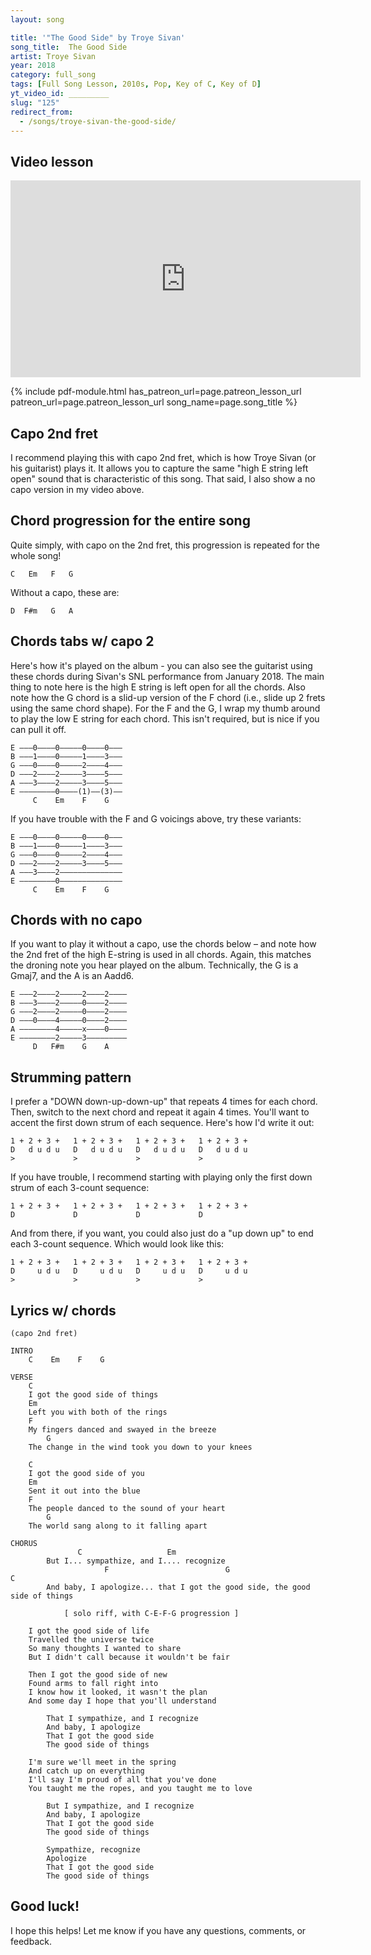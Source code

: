 ```yaml
---
layout: song

title: '"The Good Side" by Troye Sivan'
song_title:  The Good Side
artist: Troye Sivan
year: 2018
category: full_song
tags: [Full Song Lesson, 2010s, Pop, Key of C, Key of D]
yt_video_id: _________
slug: "125"
redirect_from:
  - /songs/troye-sivan-the-good-side/
---
```


## Video lesson

<iframe width="560" height="315" src="https://www.youtube.com/embed/3lu1FB2XY4g?showinfo=0" frameborder="0" allowfullscreen></iframe><br />

{% include pdf-module.html has_patreon_url=page.patreon_lesson_url patreon_url=page.patreon_lesson_url song_name=page.song_title %}

## Capo 2nd fret

I recommend playing this with capo 2nd fret, which is how Troye Sivan (or his guitarist) plays it. It allows you to capture the same "high E string left open" sound that is characteristic of this song. That said, I also show a no capo version in my video above.

## Chord progression for the entire song

Quite simply, with capo on the 2nd fret, this progression is repeated for the whole song!

    C   Em   F   G

Without a capo, these are:

    D  F#m   G   A

## Chords tabs w/ capo 2

Here's how it's played on the album - you can also see the guitarist using these chords during Sivan's SNL performance from January 2018. The main thing to note here is the high E string is left open for all the chords. Also note how the G chord is a slid-up version of the F chord (i.e., slide up 2 frets using the same chord shape). For the F and the G, I wrap my thumb around to play the low E string for each chord. This isn't required, but is nice if you can pull it off.

    E –––0––––0–––––0––––0–––
    B –––1––––0–––––1––––3–––
    G –––0––––0–––––2––––4–––
    D –––2––––2–––––3––––5–––
    A –––3––––2–––––3––––5–––
    E ––––––––0––––(1)––(3)––
         C    Em    F    G

If you have trouble with the F and G voicings above, try these variants:

    E –––0––––0–––––0––––0–––
    B –––1––––0–––––1––––3–––
    G –––0––––0–––––2––––4–––
    D –––2––––2–––––3––––5–––
    A –––3––––2––––––––––––––
    E ––––––––0––––––––––––––
         C    Em    F    G

## Chords with no capo

If you want to play it without a capo, use the chords below – and note how the 2nd fret of the high E-string is used in all chords. Again, this matches the droning note you hear played on the album. Technically, the G is a Gmaj7, and the A is an Aadd6.

    E –––2––––2–––––2––––2––––
    B –––3––––2–––––0––––2––––
    G –––2––––2–––––0––––2––––
    D –––0––––4–––––0––––2––––
    A ––––––––4–––––x––––0––––
    E ––––––––2–––––3–––––––––
         D   F#m    G    A

## Strumming pattern

I prefer a "DOWN down-up-down-up" that repeats 4 times for each chord. Then, switch to the next chord and repeat it again 4 times. You'll want to accent the first down strum of each sequence. Here's how I'd write it out:

    1 + 2 + 3 +   1 + 2 + 3 +   1 + 2 + 3 +   1 + 2 + 3 +
    D   d u d u   D   d u d u   D   d u d u   D   d u d u
    >             >             >             >

If you have trouble, I recommend starting with playing only the first down strum of each 3-count sequence:

    1 + 2 + 3 +   1 + 2 + 3 +   1 + 2 + 3 +   1 + 2 + 3 +   
    D             D             D             D             

And from there, if you want, you could also just do a "up down up" to end each 3-count sequence. Which would look like this:

    1 + 2 + 3 +   1 + 2 + 3 +   1 + 2 + 3 +   1 + 2 + 3 +
    D     u d u   D     u d u   D     u d u   D     u d u
    >             >             >             >

## Lyrics w/ chords

    (capo 2nd fret)

    INTRO
        C    Em    F    G

    VERSE
        C
        I got the good side of things
        Em
        Left you with both of the rings
        F
        My fingers danced and swayed in the breeze
            G
        The change in the wind took you down to your knees

        C
        I got the good side of you
        Em
        Sent it out into the blue
        F   
        The people danced to the sound of your heart
            G
        The world sang along to it falling apart

    CHORUS
                   C                   Em
            But I... sympathize, and I.... recognize
                         F                          G                           C
            And baby, I apologize... that I got the good side, the good side of things

                [ solo riff, with C-E-F-G progression ]

        I got the good side of life
        Travelled the universe twice
        So many thoughts I wanted to share
        But I didn't call because it wouldn't be fair

        Then I got the good side of new
        Found arms to fall right into
        I know how it looked, it wasn't the plan
        And some day I hope that you'll understand

            That I sympathize, and I recognize
            And baby, I apologize
            That I got the good side
            The good side of things

        I'm sure we'll meet in the spring
        And catch up on everything
        I'll say I'm proud of all that you've done
        You taught me the ropes, and you taught me to love

            But I sympathize, and I recognize
            And baby, I apologize
            That I got the good side
            The good side of things

            Sympathize, recognize
            Apologize
            That I got the good side
            The good side of things

## Good luck!

I hope this helps! Let me know if you have any questions, comments, or feedback.
